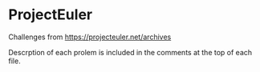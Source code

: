 # ProjectEuler
Challenges from https://projecteuler.net/archives

Descrption of each prolem is included in the comments at the top of each file.
